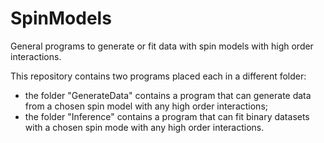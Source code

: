 # SpinModels
General programs to generate or fit data with spin models with high order interactions.

This repository contains two programs placed each in a different folder:
  - the folder "GenerateData" contains a program that can generate data from a chosen spin model with any high order interactions;
  - the folder "Inference" contains a program that can fit binary datasets with a chosen spin mode with any high order interactions.
